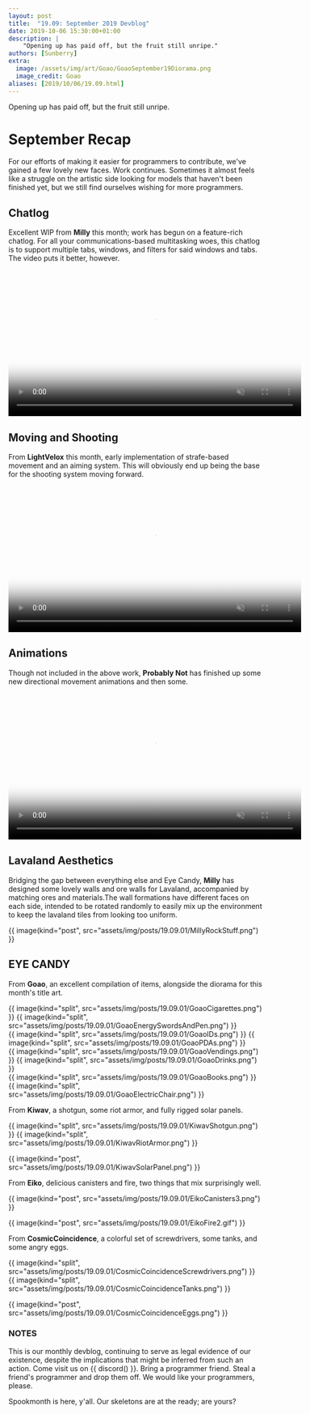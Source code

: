 ```yaml
---
layout: post
title:  "19.09: September 2019 Devblog"
date: 2019-10-06 15:30:00+01:00
description: |
    "Opening up has paid off, but the fruit still unripe."
authors: [Sunberry]
extra:
  image: /assets/img/art/Goao/GoaoSeptember19Diorama.png
  image_credit: Goao
aliases: [2019/10/06/19.09.html]
---
```


Opening up has paid off, but the fruit still unripe.

# September Recap

For our efforts of making it easier for programmers to contribute, we've gained a few lovely new faces. Work continues. Sometimes it almost feels like a struggle on the artistic side looking for models that haven't been finished yet, but we still find ourselves wishing for more programmers.

## Chatlog

Excellent WIP from **Milly** this month; work has begun on a feature-rich chatlog. For all your communications-based multitasking woes, this chatlog is to support multiple tabs, windows, and filters for said windows and tabs. The video puts it better, however.

<video autoplay="autoplay" muted loop="loop" poster="/assets/img/posts/19.09.01/MillyChat.png" width="580px">
  <source src="/assets/img/posts/19.09.01/MillyChatWIPSept.mp4" type="video/mp4">
</video>

## Moving and Shooting

From **LightVelox** this month, early implementation of strafe-based movement and an aiming system. This will obviously end up being the base for the shooting system moving forward.

<video  autoplay="autoplay" muted loop="loop" poster="/assets/img/posts/19.09.01/LightVeloxSidewalkShoot.png" width="580px">
  <source src="/assets/img/posts/19.09.01/LightVeloxSidewalkShoot.mp4" type="video/mp4">
</video>

## Animations

Though not included in the above work, **Probably Not** has finished up some new directional movement animations and then some.

<video autoplay="autoplay" muted loop="loop" poster="/assets/img/posts/19.09.01/ProbAnimations.png" width="580px">
  <source src="/assets/img/posts/19.09.01/ProbAnimations.mp4" type="video/mp4">
</video>

## Lavaland Aesthetics

Bridging the gap between everything else and Eye Candy, **Milly** has designed some lovely walls and ore walls for Lavaland, accompanied by matching ores and materials.The wall formations have different faces on each side, intended to be rotated randomly to easily mix up the environment to keep the lavaland tiles from looking too uniform.

{{ image(kind="post", src="assets/img/posts/19.09.01/MillyRockStuff.png") }}

## EYE CANDY

From **Goao**, an excellent compilation of items, alongside the diorama for this month's title art.

<div class='horizontal-2' markdown='1'>
{{ image(kind="split", src="assets/img/posts/19.09.01/GoaoCigarettes.png") }}
{{ image(kind="split", src="assets/img/posts/19.09.01/GoaoEnergySwordsAndPen.png") }}
</div>

<div class='horizontal-2' markdown='1'>
{{ image(kind="split", src="assets/img/posts/19.09.01/GoaoIDs.png") }}
{{ image(kind="split", src="assets/img/posts/19.09.01/GoaoPDAs.png") }}
</div>

<div class='horizontal-2' markdown='1'>
{{ image(kind="split", src="assets/img/posts/19.09.01/GoaoVendings.png") }}
{{ image(kind="split", src="assets/img/posts/19.09.01/GoaoDrinks.png") }}
</div>

<div class='horizontal-2' markdown='1'>
{{ image(kind="split", src="assets/img/posts/19.09.01/GoaoBooks.png") }}
{{ image(kind="split", src="assets/img/posts/19.09.01/GoaoElectricChair.png") }}
</div>

From **Kiwav**, a shotgun, some riot armor, and fully rigged solar panels.

<div class='horizontal-2' markdown='1'>
{{ image(kind="split", src="assets/img/posts/19.09.01/KiwavShotgun.png") }}
{{ image(kind="split", src="assets/img/posts/19.09.01/KiwavRiotArmor.png") }}
</div>

{{ image(kind="post", src="assets/img/posts/19.09.01/KiwavSolarPanel.png") }}

From **Eiko**, delicious canisters and fire, two things that mix surprisingly well.

{{ image(kind="post", src="assets/img/posts/19.09.01/EikoCanisters3.png") }}

{{ image(kind="post", src="assets/img/posts/19.09.01/EikoFire2.gif") }}

From **CosmicCoincidence**, a colorful set of screwdrivers, some tanks, and some angry eggs.

<div class='horizontal-2' markdown='1'>
{{ image(kind="split", src="assets/img/posts/19.09.01/CosmicCoincidenceScrewdrivers.png") }}
{{ image(kind="split", src="assets/img/posts/19.09.01/CosmicCoincidenceTanks.png") }}
</div>

{{ image(kind="post", src="assets/img/posts/19.09.01/CosmicCoincidenceEggs.png") }}

### NOTES

This is our monthly devblog, continuing to serve as legal evidence of our existence, despite the implications that might be inferred from such an action.
Come visit us on {{ discord() }}. Bring a programmer friend. Steal a friend's programmer and drop them off. We would like your programmers, please.  

Spookmonth is here, y'all. Our skeletons are at the ready; are yours?
